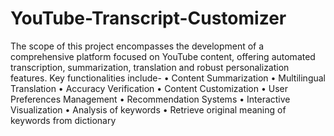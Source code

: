 # YouTube-Transcript-Customizer
The scope of this project encompasses the development of a comprehensive platform focused on YouTube content, offering automated transcription, summarization, translation and robust personalization features. Key functionalities include-
•	Content Summarization
•	Multilingual Translation
•	Accuracy Verification
•	Content Customization
•	User Preferences Management
•	Recommendation Systems
•	Interactive Visualization
•	Analysis of keywords
•	Retrieve original meaning of keywords from dictionary
